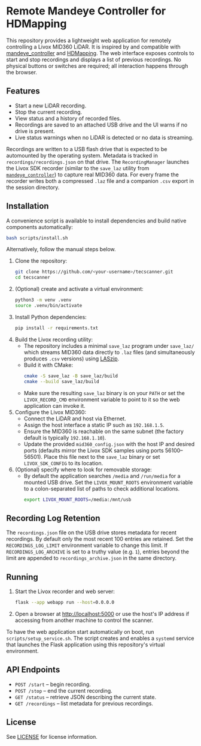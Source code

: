 # Remote Mandeye Controller for HDMapping

This repository provides a lightweight web application for remotely
controlling a Livox MID360 LiDAR. It is inspired by and compatible with
[mandeye_controller](https://github.com/JanuszBedkowski/mandeye_controller)
and [HDMapping](https://github.com/MapsHD/HDMapping). The web interface
exposes controls to start and stop recordings and displays a list of
previous recordings. No physical buttons or switches are required; all
interaction happens through the browser.

## Features
- Start a new LiDAR recording.
- Stop the current recording.
- View status and a history of recorded files.
- Recordings are saved to an attached USB drive and the UI warns if no drive is present.
- Live status warnings when no LiDAR is detected or no data is streaming.

Recordings are written to a USB flash drive that is expected to be
automounted by the operating system. Metadata is tracked in
`recordings/recordings.json` on that drive. The
`RecordingManager` launches the Livox SDK recorder (similar to the
`save_laz` utility from
[`mandeye_controller`](https://github.com/JanuszBedkowski/mandeye_controller))
to capture real MID360 data. For every frame the recorder writes both a
compressed `.laz` file and a companion `.csv` export in the session
directory.

## Installation
A convenience script is available to install dependencies and build native
components automatically:

```bash
bash scripts/install.sh
```

Alternatively, follow the manual steps below.

1. Clone the repository:
   ```bash
   git clone https://github.com/<your-username>/tecscanner.git
   cd tecscanner
   ```
2. (Optional) create and activate a virtual environment:
   ```bash
   python3 -m venv .venv
   source .venv/bin/activate
   ```
3. Install Python dependencies:
   ```bash
   pip install -r requirements.txt
   ```
4. Build the Livox recording utility:
   - The repository includes a minimal `save_laz` program under
     `save_laz/` which streams MID360 data directly to `.laz` files (and
     simultaneously produces `.csv` versions) using
     [LASzip](https://laszip.org/).
   - Build it with CMake:
     ```bash
     cmake -S save_laz -B save_laz/build
     cmake --build save_laz/build
     ```
   - Make sure the resulting `save_laz` binary is on your `PATH` or set the
     `LIVOX_RECORD_CMD` environment variable to point to it so the web
     application can invoke it.
5. Configure the Livox MID360:
   - Connect the LiDAR and host via Ethernet.
   - Assign the host interface a static IP such as `192.168.1.5`.
   - Ensure the MID360 is reachable on the same subnet (the factory default is
     typically `192.168.1.10`).
   - Update the provided `mid360_config.json` with the host IP and desired
     ports (defaults mirror the Livox SDK samples using ports 56100–56501).
     Place this file next to the `save_laz` binary or set `LIVOX_SDK_CONFIG`
     to its location.
6. (Optional) specify where to look for removable storage:
   - By default the application searches `/media` and `/run/media` for a mounted
     USB drive. Set the `LIVOX_MOUNT_ROOTS` environment variable to a
     colon-separated list of paths to check additional locations.
     ```bash
     export LIVOX_MOUNT_ROOTS=/media:/mnt/usb
     ```

## Recording Log Retention
The `recordings.json` file on the USB drive stores metadata for recent
recordings. By default only the most recent 100 entries are retained. Set the
`RECORDINGS_LOG_LIMIT` environment variable to change this limit. If
`RECORDINGS_LOG_ARCHIVE` is set to a truthy value (e.g. `1`), entries beyond
the limit are appended to `recordings_archive.json` in the same directory.

## Running
1. Start the Livox recorder and web server:
   ```bash
   flask --app webapp run --host=0.0.0.0
   ```
2. Open a browser at [http://localhost:5000](http://localhost:5000) or use
   the host's IP address if accessing from another machine to control the
   scanner.

To have the web application start automatically on boot, run
`scripts/setup_service.sh`. The script creates and enables a `systemd`
service that launches the Flask application using this repository's virtual
environment.

## API Endpoints
- `POST /start` – begin recording.
- `POST /stop` – end the current recording.
- `GET /status` – retrieve JSON describing the current state.
- `GET /recordings` – list metadata for previous recordings.

## License
See [LICENSE](LICENSE) for license information.

